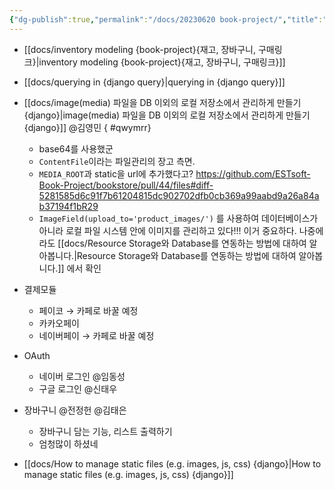 ```yaml
---
{"dg-publish":true,"permalink":"/docs/20230620 book-project/","title":"20230620 book-project"}
---
```


- [[docs/inventory modeling {book-project}{재고, 장바구니, 구매링크}\|inventory modeling {book-project}{재고, 장바구니, 구매링크}]]
- [[docs/querying in {django query}\|querying in {django query}]]
- [[docs/image(media) 파일을 DB 이외의 로컬 저장소에서 관리하게 만들기 {django}\|image(media) 파일을 DB 이외의 로컬 저장소에서 관리하게 만들기 {django}]] @김영민
{ #qwymrr}

	- base64를 사용했군
	- `ContentFile`이라는 파일관리의 장고 측면.
	- `MEDIA_ROOT`과 static을 url에 추가했다고? https://github.com/ESTsoft-Book-Project/bookstore/pull/44/files#diff-5281585d6c91f7b61204815dc902702dfb0cb369a99aabd9a26a84ab37194f1bR29
	- `ImageField(upload_to='product_images/')` 를 사용하여 데이터베이스가 아니라 로컬 파일 시스템 안에 이미지를 관리하고 있다!!! 이거 중요하다. 나중에라도 [[docs/Resource Storage와 Database를 연동하는 방법에 대하여 알아봅니다.\|Resource Storage와 Database를 연동하는 방법에 대하여 알아봅니다.]] 에서 확인
- 결제모듈
	- 페이코 → 카페로 바꿀 예정
	- 카카오페이
	- 네이버페이 → 카페로 바꿀 예정
- OAuth
	- 네이버 로그인 @임동성
	- 구글 로그인 @신태우
- 장바구니 @전정헌 @김태은
	- 장바구니 담는 기능, 리스트 출력하기
	- 엄청많이 하셨네

- [[docs/How to manage static files (e.g. images, js, css) {django}\|How to manage static files (e.g. images, js, css) {django}]]
